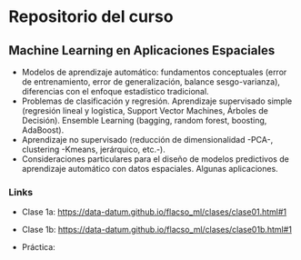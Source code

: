 # Repositorio del curso 

## Machine Learning en Aplicaciones Espaciales


* Modelos de aprendizaje automático: fundamentos conceptuales (error de entrenamiento, error de generalización, balance sesgo-varianza), diferencias con el enfoque estadístico tradicional. 
* Problemas de clasificación y regresión. Aprendizaje supervisado simple (regresión lineal y logística, Support Vector Machines, Árboles de Decisión). Ensemble Learning (bagging, random forest, boosting, AdaBoost). 
* Aprendizaje no supervisado (reducción de dimensionalidad -PCA-, clustering -Kmeans, jerárquico, etc.-). 
* Consideraciones particulares para el diseño de modelos predictivos de aprendizaje automático con datos espaciales. Algunas aplicaciones.

### Links

* Clase 1a: https://data-datum.github.io/flacso_ml/clases/clase01.html#1

* Clase 1b: https://data-datum.github.io/flacso_ml/clases/clase01b.html#1

* Práctica: 
